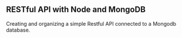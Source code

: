 ## RESTful API with Node and MongoDB

Creating and organizing a simple Restful API connected to a Mongodb database.